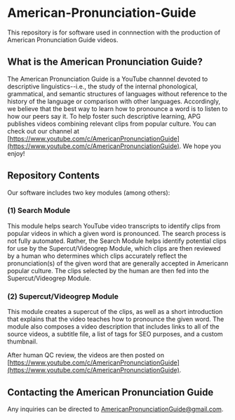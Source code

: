 # American-Pronunciation-Guide
This repository is for software used in connnection with the production of American Pronunciation Guide videos. 

## What is the American Pronunciation Guide?

The American Pronunciation Guide is a YouTube channnel devoted to descriptive linguistics--i.e., the study of the internal phonological, grammatical, and semantic structures of languages without reference to the history of the language or comparison with other languages. Accordingly, we believe that the best way to learn how to pronounce a word is to listen to how our peers say it.  To help foster such descriptive learning, APG publishes videos combining relevant clips from popular culture. You can check out our channel at [https://www.youtube.com/c/AmericanPronunciationGuide](https://www.youtube.com/c/AmericanPronunciationGuide). We hope you enjoy!

## Repository Contents

Our software includes two key modules (among others):

### (1) Search Module
This module helps search YouTube video transcripts to identify clips from popular videos in which a given word is pronounced. The search process is not fully automated. Rather, the Search Module helps identify potential clips for use by the Supercut/Videogrep Module, which clips are then reviewed by a human who determines which clips accurately reflect the pronunciation(s) of the given word that are generally accepted in Americann popular culture. The clips selected by the human are then fed into the Supercut/Videogrep Module.

### (2) Supercut/Videogrep Module

This module creates a supercut of the clips, as well as a short introduction that explains that the video teaches how to pronounce the given word. The module also composes a video description that includes links to all of the source videos, a subtitle file, a list of tags for SEO purposes, and a custom thumbnail.

After human QC review, the videos are then posted on [https://www.youtube.com/c/AmericanPronunciationGuide](https://www.youtube.com/c/AmericanPronunciationGuide).

## Contacting the American Pronunciation Guide

Any inquiries can be directed to AmericanPronunciationGuide@gmail.com.





